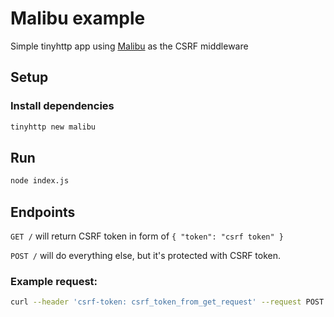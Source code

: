 # Malibu example

Simple tinyhttp app using [Malibu](https://github.com/tinyhttp/malibu) as the CSRF middleware

## Setup

### Install dependencies

```sh
tinyhttp new malibu
```

## Run

```sh
node index.js
```

## Endpoints

`GET /` will return CSRF token in form of `{ "token": "csrf token" }`

`POST /` will do everything else, but it's protected with CSRF token.

### Example request:

```sh
curl --header 'csrf-token: csrf_token_from_get_request' --request POST http://localhost:3000/
```
